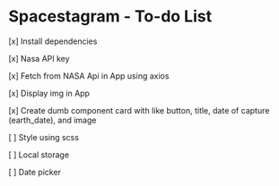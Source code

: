 # Spacestagram - To-do List

[x] Install dependencies

[x] Nasa API key

[x] Fetch from NASA Api in App using axios

[x] Display img in App

[x] Create dumb component card with like button, title, date of capture (earth_date), and image

[ ] Style using scss

[ ] Local storage

[ ] Date picker